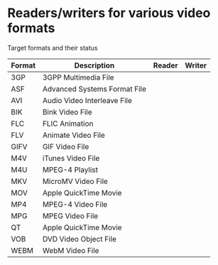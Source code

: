 # Readers/writers for various video formats
 
Target formats and their status
 
|Format|Description|Reader|Writer|
|------|-----------|------|------|
| 3GP  | 3GPP Multimedia File|| |
| ASF  | Advanced Systems Format File||
| AVI  | Audio Video Interleave File||
| BIK  | Bink Video File||
| FLC  | FLIC Animation||
| FLV  | Animate Video File||
| GIFV | GIF Video File||
| M4V  | iTunes Video File||
| M4U  | MPEG-4 Playlist||
| MKV  | MicroMV Video File||
| MOV  | Apple QuickTime Movie||
| MP4  | MPEG-4 Video File||
| MPG  | MPEG Video File||
| QT   | Apple QuickTime Movie||
| VOB  | DVD Video Object File||
| WEBM | WebM Video File||
 